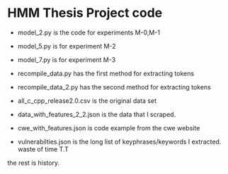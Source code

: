 # HMM Thesis Project code 

- model_2.py is the code for experiments M-0,M-1
- model_5.py is for experiment M-2
- model_7.py is for experiment M-3
- recompile_data.py has the first method for extracting tokens 
- recompile_data_2.py has the second method for extracting tokens 



- all_c_cpp_release2.0.csv is the original data set
- data_with_features_2_2.json is the data that I scraped. 
- cwe_with_features.json is code example from the cwe website 
- vulnerabilties.json is the long list of keyphrases/keywords I extracted. waste of time T.T 

the rest is history.
